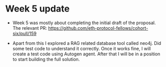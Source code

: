 # Week 5 update

- Week 5 was mostly about completing the initial draft of the proposal. The relevant PR: https://github.com/eth-protocol-fellows/cohort-six/pull/159

- Apart from this I explored a RAG related database tool called neo4j. Did some test code to understand it correctly. Once it works fine, I will create a test code using Autogen agent. After that I will be in a position to start building the full solution. 